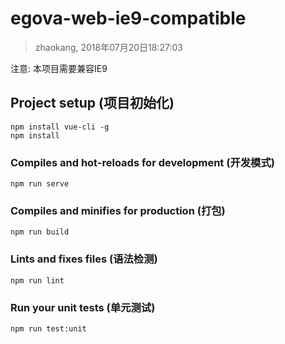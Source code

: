 # egova-web-ie9-compatible

> zhaokang, 2018年07月20日18:27:03

注意: 本项目需要兼容IE9

## Project setup (项目初始化)
```
npm install vue-cli -g
npm install
```

### Compiles and hot-reloads for development (开发模式)
```
npm run serve
```

### Compiles and minifies for production (打包)
```
npm run build
```

### Lints and fixes files (语法检测)
```
npm run lint
```

### Run your unit tests (单元测试)
```
npm run test:unit
```
